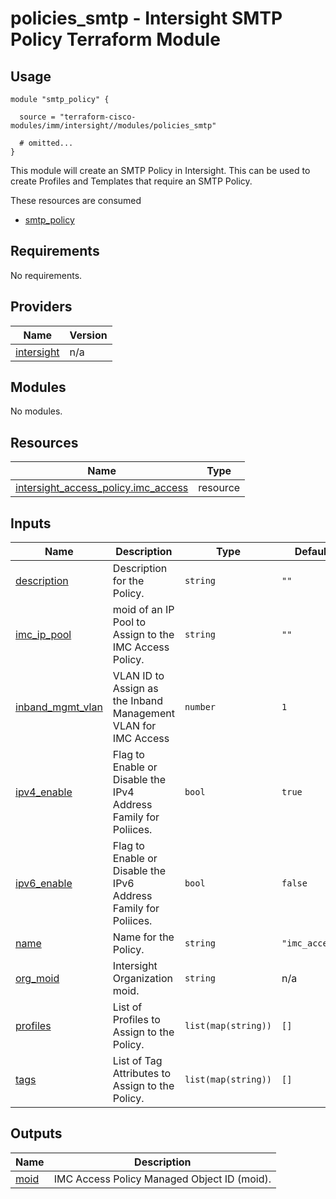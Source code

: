 # policies_smtp - Intersight SMTP Policy Terraform Module

## Usage

```hcl
module "smtp_policy" {

  source = "terraform-cisco-modules/imm/intersight//modules/policies_smtp"

  # omitted...
}
```

This module will create an SMTP Policy in Intersight.  This can be used to create Profiles and Templates that require an SMTP Policy.  

These resources are consumed

* [smtp_policy](https://registry.terraform.io/providers/CiscoDevNet/intersight/latest/docs/resources/smtp_policy)

<!-- BEGINNING OF PRE-COMMIT-TERRAFORM DOCS HOOK -->
## Requirements

No requirements.

## Providers

| Name | Version |
|------|---------|
| <a name="provider_intersight"></a> [intersight](#provider\_intersight) | n/a |

## Modules

No modules.

## Resources

| Name | Type |
|------|------|
| [intersight_access_policy.imc_access](https://registry.terraform.io/providers/CiscoDevNet/intersight/latest/docs/resources/access_policy) | resource |

## Inputs

| Name | Description | Type | Default | Required |
|------|-------------|------|---------|:--------:|
| <a name="input_description"></a> [description](#input\_description) | Description for the Policy. | `string` | `""` | no |
| <a name="input_imc_ip_pool"></a> [imc\_ip\_pool](#input\_imc\_ip\_pool) | moid of an IP Pool to Assign to the IMC Access Policy. | `string` | `""` | no |
| <a name="input_inband_mgmt_vlan"></a> [inband\_mgmt\_vlan](#input\_inband\_mgmt\_vlan) | VLAN ID to Assign as the Inband Management VLAN for IMC Access | `number` | `1` | no |
| <a name="input_ipv4_enable"></a> [ipv4\_enable](#input\_ipv4\_enable) | Flag to Enable or Disable the IPv4 Address Family for Poliices. | `bool` | `true` | no |
| <a name="input_ipv6_enable"></a> [ipv6\_enable](#input\_ipv6\_enable) | Flag to Enable or Disable the IPv6 Address Family for Poliices. | `bool` | `false` | no |
| <a name="input_name"></a> [name](#input\_name) | Name for the Policy. | `string` | `"imc_access"` | no |
| <a name="input_org_moid"></a> [org\_moid](#input\_org\_moid) | Intersight Organization moid. | `string` | n/a | yes |
| <a name="input_profiles"></a> [profiles](#input\_profiles) | List of Profiles to Assign to the Policy. | `list(map(string))` | `[]` | no |
| <a name="input_tags"></a> [tags](#input\_tags) | List of Tag Attributes to Assign to the Policy. | `list(map(string))` | `[]` | no |

## Outputs

| Name | Description |
|------|-------------|
| <a name="output_moid"></a> [moid](#output\_moid) | IMC Access Policy Managed Object ID (moid). |
<!-- END OF PRE-COMMIT-TERRAFORM DOCS HOOK -->
